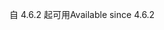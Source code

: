 <span data-ttu-id="37d49-101">自 4.6.2 起可用</span><span class="sxs-lookup"><span data-stu-id="37d49-101">Available since 4.6.2</span></span>